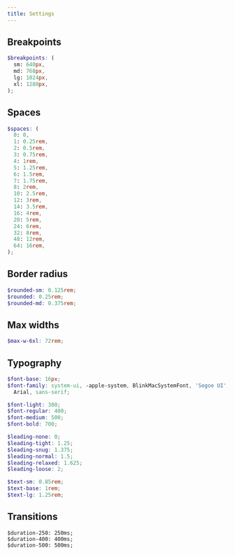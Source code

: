 ```yaml
---
title: Settings
---
```


## Breakpoints

```scss
$breakpoints: (
  sm: 640px,
  md: 768px,
  lg: 1024px,
  xl: 1280px,
);
```

## Spaces

```scss
$spaces: (
  0: 0,
  1: 0.25rem,
  2: 0.5rem,
  3: 0.75rem,
  4: 1rem,
  5: 1.25rem,
  6: 1.5rem,
  7: 1.75rem,
  8: 2rem,
  10: 2.5rem,
  12: 3rem,
  14: 3.5rem,
  16: 4rem,
  20: 5rem,
  24: 6rem,
  32: 8rem,
  48: 12rem,
  64: 16rem,
);
```

## Border radius

```scss
$rounded-sm: 0.125rem;
$rounded: 0.25rem;
$rounded-md: 0.375rem;
```

## Max widths

```scss
$max-w-6xl: 72rem;
```

## Typography

```scss
$font-base: 16px;
$font-family: system-ui, -apple-system, BlinkMacSystemFont, 'Segoe UI', Roboto, 'Helvetica Neue',
  Arial, sans-serif;

$font-light: 300;
$font-regular: 400;
$font-medium: 500;
$font-bold: 700;

$leading-none: 0;
$leading-tight: 1.25;
$leading-snug: 1.375;
$leading-normal: 1.5;
$leading-relaxed: 1.625;
$leading-loose: 2;

$text-sm: 0.85rem;
$text-base: 1rem;
$text-lg: 1.25rem;
```

## Transitions

```
$duration-250: 250ms;
$duration-400: 400ms;
$duration-500: 500ms;
```
